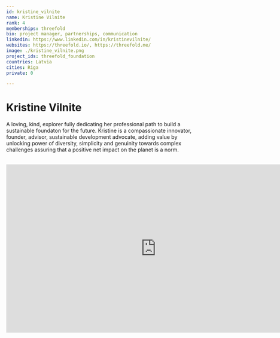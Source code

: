 ```yaml
---
id: kristine_vilnite
name: Kristine Vilnite
rank: 4
memberships: threefold
bio: project manager, partnerships, communication
linkedin: https://www.linkedin.com/in/kristinevilnite/
websites: https://threefold.io/, https://threefold.me/
image: ./kristine_vilnite.png
project_ids: threefold_foundation
countries: Latvia
cities: Riga
private: 0

---
```


# Kristine Vilnite

A loving, kind, explorer fully dedicating her professional path to build a sustainable foundaton for the future. Kristine is a compassionate innovator, founder, advisor, sustainable development advocate, adding value by unlocking power of diversity, simplicity and genuinity towards complex challenges assuring that a positive net impact on the planet is a norm.

<BR>

<iframe src="https://player.vimeo.com/video/417088459" width="800" height="450" frameborder="0" allow="autoplay; fullscreen" allowfullscreen></iframe>

<BR>

